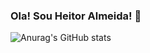 ### Ola! Sou Heitor Almeida! 👋

![Anurag's GitHub stats](https://github-readme-stats.vercel.app/api?username=Heitorallmeida&count_private=true&theme=merko)

<!--
**Heitorallmeida/Heitorallmeida** is a ✨ _special_ ✨ repository because its `README.md` (this file) appears on your GitHub profile.

Here are some ideas to get you started:

- 🔭 I’m currently working on Dev Fullstack
- 🌱 I’m currently learning Spring
- 👯 I’m looking to collaborate on ...
- 🤔 I’m looking for help with ...
- 💬 Ask me about in Heitornmalmeida@gmail.com
- 📫 How to reach me: ...
- 😄 Pronouns: ...
- ⚡ Fun fact: ...
-->
